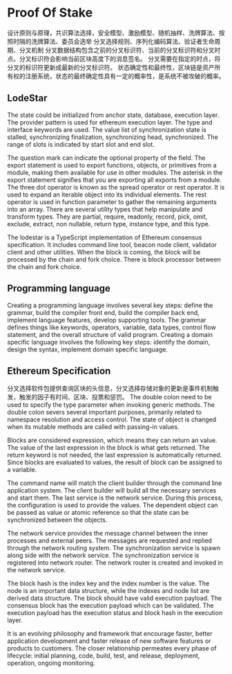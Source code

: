 # Proof Of Stake

设计原则与原理，共识算法选择，安全模型、激励模型、随机抽样、洗牌算法、按照时隔的洗牌算法、委员会选举 分叉选择规则、序列化编码算法、验证者生命周期、分叉机制 分叉数据结构包含之前的分叉标识符、当前的分叉标识符和分叉时点。分叉标识符会影响当前区块高度下的消息签名。 分叉需要在指定的时点，将分叉的标识符更新成最新的分叉标识符。 状态确定性和最终性，区块链是资产所有权的注册系统，状态的最终确定性具有一定的概率性，是系统不被攻破的概率。

## LodeStar

The state could be initialized from anchor state, database, execution layer. The provider pattern is used for ethereum execution layer. The type and interface keywords are used. The value list of synchronization state is stalled, synchronizing finalization, synchronizing head, synchronized. The range of slots is indicated by start slot and end slot. 

The question mark can indicate the optional property of the field. The export statement is used to export functions, objects, or primitives from a module, making them available for use in other modules. The asterisk in the export statement signifies that you are exporting all exports from a module.  The three dot operator is known as the spread operator or rest operator. It is used to expand an iterable object into its individual elements. The rest operator is used in function parameter to gather the remaining arguments into an array. There are several utility types that help manipulate and transform types. They are partial, require, readonly, record, pick, omit, exclude, extract, non nullable, return type, instance type, and this type.

The lodestar is a TypeScript implementation of Ethereum consensus specification. It includes command line tool, beacon node client, validator client and other utilities. When the block is coming, the block will be processed by the chain and fork choice. There is block processor between the chain and fork choice.

## Programming language

Creating a programming language involves several key steps: define the grammar, build the compiler front end, build the compiler back end, implement language features, develop supporting tools. The grammar defines things like keywords, operators, variable, data types, control flow statement,  and the overall structure of valid program. Creating a domain specific language involves the following key steps: identify the domain, design the syntax, implement domain specific language. 

## Ethereum Specification

分叉选择软件包提供查询区块的头信息，分叉选择存储对象的更新是事件机制触发，触发的因子有时间、区块、投票和惩罚。 The double colon need to be used to specify the type parameter when invoking generic methods. The double colon severs several important purposes, primarily related to namespace resolution and access control. The state of object is changed when its mutable methods are called with passing-in values. 

Blocks are considered expression, which means they can return an value. The value of the last expression in the block is what gets returned. The return keyword is not needed, the last expression is automatically returned. Since blocks are evaluated to values, the result of block can be assigned to a variable. 

The command name will match the client builder through the command line application system. The client builder will build all the necessary services and start them. The last service is the network service. During this process, the configuration is used to provide the values. The dependent object can be passed as value or atomic reference so that the state can be synchronized between the objects. 

The network service provides the message channel between the inner processes and external peers. The messages are requested and replied through the network routing system. The synchronization service is spawn along side with the network service. The synchronization service is registered into network router. The network router is created and invoked in the network service.

The block hash is the index key and the index number is the value. The node is an important data structure, while the indexes and node list are derived data structure. The block should have valid execution payload. The consensus block has the execution payload which can be validated. The execution payload has the execution status and block hash in the execution layer.

It is an evolving philosophy and framework that encourage faster, better application development and faster release of new software features or products to customers. The closer relationship permeates every phase of lifecycle: initial planning, code, build, test, and release, deployment, operation, ongoing monitoring. 

